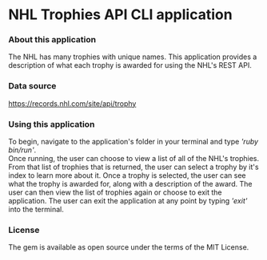 # NHL Trophies API CLI application

### About this application

The NHL has many trophies with unique names. This application provides a description of what each trophy is awarded for using the NHL's REST API.

### Data source

https://records.nhl.com/site/api/trophy

### Using this application

To begin, navigate to the application's folder in your terminal and type *'ruby bin/run'*.  
Once running, the user can choose to view a list of all of the NHL's trophies.
From that list of trophies that is returned, the user can select a trophy by it's index to learn more about it.
Once a trophy is selected, the user can see what the trophy is awarded for, along with a description of the award.
The user can then view the list of trophies again or choose to exit the application.
The user can exit the application at any point by typing *'exit'* into the terminal.

### License

The gem is available as open source under the terms of the MIT License.
